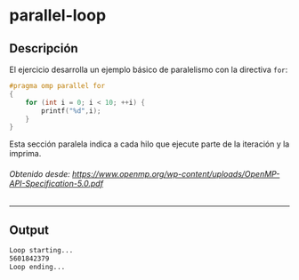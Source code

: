# parallel-loop

## Descripción
El ejercicio desarrolla un ejemplo básico de paralelismo con la directiva `for`:
```c
#pragma omp parallel for
{
    for (int i = 0; i < 10; ++i) {
        printf("%d",i);
    }
}

```
Esta sección paralela indica a cada hilo que ejecute parte de la iteración y la imprima.

###### Obtenido desde: https://www.openmp.org/wp-content/uploads/OpenMP-API-Specification-5.0.pdf
---
## Output
```bash
Loop starting...
5601842379
Loop ending...
```